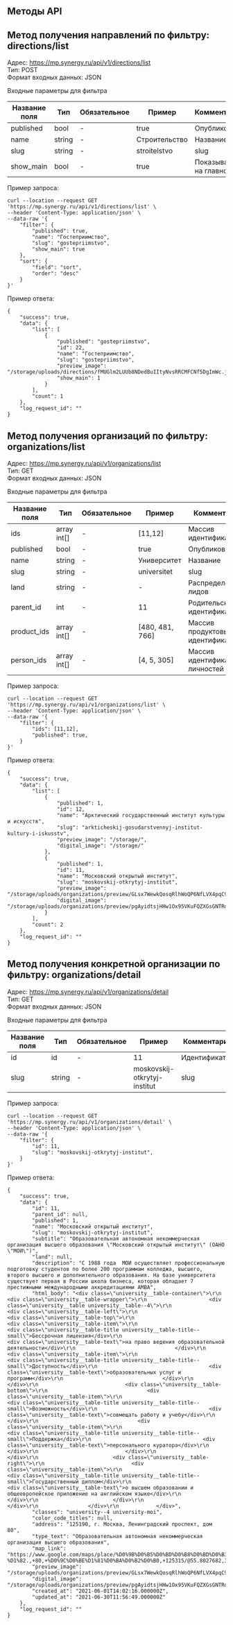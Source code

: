 ## Методы API


## Метод получения направлений по фильтру: directions/list 
Адрес: https://mp.synergy.ru/api/v1/directions/list  
Тип: POST  
Формат входных данных: JSON<br>

Входные параметры для фильтра

| Название поля | Тип | Обязательное | Пример | Комментарий
| ------------- | ------- | --- | ---------------- | ------------------------------ |
| published | bool | - | true | Опубликован |
| name      | string  | -   | Строительство | Название |
| slug      | string  | -   | stroitelstvo | slug |
| show_main      | bool  | -   | true | Показывать на главной |



Пример запроса:  
```
curl --location --request GET 'https://mp.synergy.ru/api/v1/directions/list' \
--header 'Content-Type: application/json' \
--data-raw '{
    "filter": {
        "published": true,
        "name": "Гостеприимство",
        "slug": "gostepriimstvo",
        "show_main": true
    },
    "sort": {
        "field": "sort",
        "order": "desc"
    }
}'
 ```
Пример ответа:  
```
{
    "success": true,
    "data": {
        "list": [
            {
                "published": "gostepriimstvo",
                "id": 22,
                "name": "Гостеприимство",
                "slug": "gostepriimstvo",
                "preview_image": "/storage/uploads/directions/fMUGlm2LUUb8NDedBuIItyNvsRRCMFCNf5DgImWc.jpg",
                "show_main": 1
            }
        ],
        "count": 1
    },
    "log_request_id": ""
}
 ```

## Метод получения организаций по фильтру: organizations/list 
Адрес: https://mp.synergy.ru/api/v1/organizations/list  
Тип: GET  
Формат входных данных: JSON<br>

Входные параметры для фильтра

| Название поля | Тип | Обязательное | Пример | Комментарий
| ------------- | ------- | --- | ---------------- | ------------------------------ |
| ids | array int[] | - | [11,12] | Массив идентификаторов |
| published | bool | - | true | Опубликован |
| name      | string  | -   | Университет | Название |
| slug      | string  | -   | universitet | slug |
| land      | string  | -   | - | Распределение лидов |
| parent_id      | int  | -   | 11 | Родительский идентификатор |
| product_ids | array int[] | - | [480, 481, 766] | Массив продуктовых идентификаторов |
| person_ids | array int[] | - | [4, 5, 305] | Массив идентификаторов личностей |


Пример запроса:
```
curl --location --request GET 'https://mp.synergy.ru/api/v1/organizations/list' \
--header 'Content-Type: application/json' \
--data-raw '{
    "filter": {
        "ids": [11,12],
        "published": true,
    }
}'
 ```
Пример ответа:
```
{
    "success": true,
    "data": {
        "list": [
            {
                "published": 1,
                "id": 12,
                "name": "Арктический государственный институт культуры и искусств",
                "slug": "arkticheskij-gosudarstvennyj-institut-kultury-i-iskusstv",
                "preview_image": "/storage/",
                "digital_image": "/storage/"
            },
            {
                "published": 1,
                "id": 11,
                "name": "Московский открытый институт",
                "slug": "moskovskij-otkrytyj-institut",
                "preview_image": "/storage/uploads/organizations/preview/GLsx7WewkQosqRlhWoQP6NfLVX4pqC9r45VdrnuF.svg",
                "digital_image": "/storage/uploads/organizations/preview/pgAyidtsjHHw1Ox95VKuFQZXGsGNTRd7uFxyH0GD.png"
            }
        ],
        "count": 2
    },
    "log_request_id": ""
}
 ```

## Метод получения конкретной организации по фильтру: organizations/detail 
Адрес: https://mp.synergy.ru/api/v1/organizations/detail  
Тип: GET  
Формат входных данных: JSON<br>

Входные параметры для фильтра

| Название поля | Тип | Обязательное | Пример | Комментарий
| ------------- | ------- | --- | ---------------- | ------------------------------ |
| id | id | - | 11 | Идентификатор |
| slug | string | - | moskovskij-otkrytyj-institut | slug |


Пример запроса:
```
curl --location --request GET 'https://mp.synergy.ru/api/v1/organizations/detail' \
--header 'Content-Type: application/json' \
--data-raw '{
    "filter": {
        "id": 11,
        "slug": "moskovskij-otkrytyj-institut",
    }
}'
 ```
Пример ответа:
```
{
    "success": true,
    "data": {
        "id": 11,
        "parent_id": null,
        "published": 1,
        "name": "Московский открытый институт",
        "slug": "moskovskij-otkrytyj-institut",
        "subtitle": "Образовательная автономная некоммерческая организация высшего образования \"Московский открытый институт\" (ОАНО \"МОИ\")",
        "land": null,
        "description": "С 1988 года  МОИ осуществляет профессиональную подготовку студентов по более 200 программам колледжа, высшего, второго высшего и дополнительного образования. На базе университета существует первая в России школа бизнеса, которая обладает 7 престижными международными аккредитациями AMBA",
        "html_body": "<div class=\"university__table-container\">\r\n                <div class=\"university__table-wrapper\">\r\n                    <div class=\"university__table university__table--4\">\r\n                        <div class=\"university__table-left\">\r\n                            <div class=\"university__table-top\">\r\n                                <div class=\"university__table-item\">\r\n                                    <div class=\"university__table-title university__table-title--small\">Бессрочная лицензия</div>\r\n                                    <div class=\"university__table-text\">на право ведения образовательной деятельности</div>\r\n                                </div>\r\n                                <div class=\"university__table-item\">\r\n                                    <div class=\"university__table-title university__table-title--small\">Доступность</div>\r\n                                    <div class=\"university__table-text\">образовательных услуг и программ</div>\r\n                                </div>\r\n                            </div>\r\n                            <div class=\"university__table-bottom\">\r\n                                <div class=\"university__table-item\">\r\n                                    <div class=\"university__table-title university__table-title--small\">Возможность</div>\r\n                                    <div class=\"university__table-text\">совмещать работу и учебу</div>\r\n                                </div>\r\n                                <div class=\"university__table-item\">\r\n                                    <div class=\"university__table-title university__table-title--small\">Поддержка</div>\r\n                                    <div class=\"university__table-text\">персонального куратора</div>\r\n                                </div>\r\n                            </div>\r\n                        </div>\r\n                        <div class=\"university__table-right\">\r\n                            <div class=\"university__table-item\">\r\n                                <div class=\"university__table-title university__table-title--small\">Государственный диплом</div>\r\n                                <div class=\"university__table-text\">о высшем образовании и общеевропейское приложение на английском языке</div>\r\n                            </div>\r\n                        </div>\r\n                    </div>\r\n                </div>\r\n            </div>",
        "classes": "university--4 university-moi",
        "color_code_titles": null,
        "address": "125190, г. Москва, Ленинградский проспект, дом 80",
        "type_text": "Образовательная автономная некоммерческая организация высшего образования",
        "map_link": "https://www.google.com/maps/place/%D0%9B%D0%B5%D0%BD%D0%B8%D0%BD%D0%B3%D1%80%D0%B0%D0%B4%D1%81%D0%BA%D0%B8%D0%B9+%D0%BF%D1%80-%D1%82.,+80,+%D0%9C%D0%BE%D1%81%D0%BA%D0%B2%D0%B0,+125315/@55.8027682,37.5227886,17z/data=!3m1!4b1!4m5!3m4!1s0x46b549c9b692c3f1:0x7a94c903fe8b0996!8m2!3d55.8027682!4d37.5249773",
        "preview_image": "/storage/uploads/organizations/preview/GLsx7WewkQosqRlhWoQP6NfLVX4pqC9r45VdrnuF.svg",
        "digital_image": "/storage/uploads/organizations/preview/pgAyidtsjHHw1Ox95VKuFQZXGsGNTRd7uFxyH0GD.png",
        "created_at": "2021-06-01T14:02:16.000000Z",
        "updated_at": "2021-06-30T11:56:49.000000Z"
    },
    "log_request_id": ""
}
 ```

